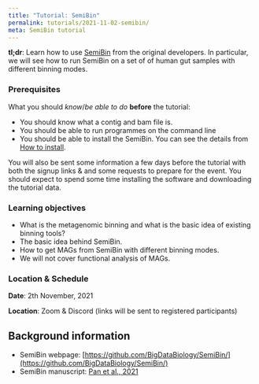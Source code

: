 ```yaml
---
title: "Tutorial: SemiBin"
permalink: tutorials/2021-11-02-semibin/
meta: SemiBin tutorial
---
```


**tl;dr**: Learn how to use [SemiBin](https://github.com/BigDataBiology/SemiBin/) from the original
developers. In particular, we will see how to run SemiBin on a set of of human
gut samples with different binning modes.

### Prerequisites

What you should _know_/_be able to do_ **before** the tutorial:

- You should know what a contig and bam file is.
- You should be able to run programmes on the command line
- You should be able to install the SemiBin. You can see the details from [How to install](https://semibin.readthedocs.io/en/latest/install/).

You will also be sent some information a few days before the tutorial with both
the signup links &amp; and some requests to prepare for the event. You should
expect to spend some time installing the software and downloading the tutorial
data.

### Learning objectives

- What is the metagenomic binning and what is the basic idea of existing binning tools?
- The basic idea behind SemiBin.
- How to get MAGs from SemiBin with different binning modes.
- We will not cover functional analysis of MAGs.

### Location &amp; Schedule

**Date**: 2th November, 2021

**Location**: Zoom &amp; Discord (links will be sent to registered participants)

## Background information

- SemiBin webpage: [https://github.com/BigDataBiology/SemiBin/](https://github.com/BigDataBiology/SemiBin/)
- SemiBin manuscript: [Pan et al., 2021](https://www.biorxiv.org/content/10.1101/2021.08.16.456517v1)
